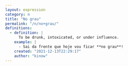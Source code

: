 ```yaml
---
layout: expression
category: n
title: "No grau"
permalink: "/n/no+grau/"
definitions:
  - definition: |
      To be drunk, intoxicated, or under influence.
    example: |
      - Sai da frente que hoje vou ficar **no grau**!
    created: "2021-12-13T22:29:17"
    author: "kinow"
---
```

